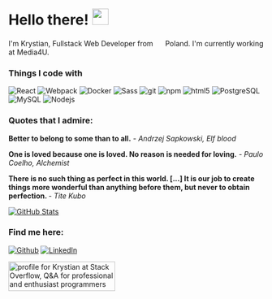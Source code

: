 <h1>Hello there! <img src="https://cdn-icons-png.flaticon.com/512/3873/3873296.png" width="32"/></h1>
<p> 
I'm Krystian, Fullstack Web Developer from <img src="https://cdn-icons-png.flaticon.com/512/330/330474.png" width="16"/> Poland. I'm currently working at Media4U. 
</p>
<h3>Things I code with</h3>
<p>
  <img alt="React" src="https://img.shields.io/badge/-React-454545?style=flat-square&logo=react&logoColor=white" />
  <img alt="Webpack" src="https://img.shields.io/badge/-Webpack-454545?style=flat-square&logo=webpack&logoColor=white" /> 
  <img alt="Docker" src="https://img.shields.io/badge/-Docker-454545?style=flat-square&logo=docker&logoColor=white" />
  <img alt="Sass" src="https://img.shields.io/badge/-Sass-454545?style=flat-square&logo=sass&logoColor=white" />
  <img alt="git" src="https://img.shields.io/badge/-Git-454545?style=flat-square&logo=git&logoColor=white" />
  <img alt="npm" src="https://img.shields.io/badge/-NPM-454545?style=flat-square&logo=npm&logoColor=white" />
  <img alt="html5" src="https://img.shields.io/badge/-HTML5-454545?style=flat-square&logo=html5&logoColor=white" />
  <img alt="PostgreSQL" src="https://img.shields.io/badge/-PostgreSQL-454545?style=flat-square&logo=PostgreSQL&logoColor=white" />
  <img alt="MySQL" src="https://img.shields.io/badge/-MySQL-454545?style=flat-square&logo=MySQL&logoColor=white" />
  <img alt="Nodejs" src="https://img.shields.io/badge/-Nodejs-454545?style=flat-square&logo=Node.js&logoColor=white" />
</p>

<h3>Quotes that I admire:</h3>
<p><b>Better to belong to some than to all.</b> <em> - Andrzej Sapkowski, Elf blood</em></p>
<p><b>One is loved because one is loved. No reason is needed for loving.</b> <em> - Paulo Coelho, Alchemist</em></p>
<p><b>There is no such thing as perfect in this world. [...] It is our job to create things more wonderful than anything before them, but never to obtain perfection. </b> <em> - Tite Kubo</em></p>

[![GitHub Stats](https://github-readme-stats.vercel.app/api?username=jablonowski-krystian)](https://github.com/anuraghazra/github-readme-stats)

<h3>Find me here:</h3>
<p>
<a href="https://github.com/jablonowski-krystian" target="_blank"><img alt="Github" src="https://img.shields.io/badge/GitHub-%2312100E.svg?&style=for-the-badge&logo=Github&logoColor=white" /></a> 
<a href="https://pl.linkedin.com/in/krystianjablonowski" target="_blank"><img alt="LinkedIn" src="https://img.shields.io/badge/linkedin-%230077B5.svg?&style=for-the-badge&logo=linkedin&logoColor=white" /></a> 
</p>
<p>
<a href="https://stackoverflow.com/users/12041014/krystian"><img src="https://stackoverflow.com/users/flair/12041014.png?theme=clean" width="210" height="58" alt="profile for Krystian at Stack Overflow, Q&amp;A for professional and enthusiast programmers" title="profile for Krystian at Stack Overflow, Q&amp;A for professional and enthusiast programmers"></a>
</p>
